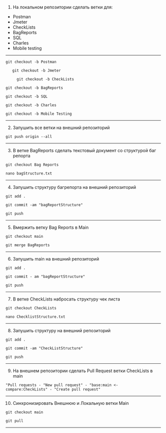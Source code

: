 1. На локальном репозитории сделать ветки для:
- Postman
- Jmeter
- CheckLists
- BagReports
- SQL
- Charles
- Mobile testing

***
``` git checkout -b Postman  ```
    
```    git checkout -b Jmeter ```

```      git checkout -b CheckLists ```

``` git checkout -b BagReports ```

```git checkout -b SQL ```

``` git checkout -b Charles ```

``` git checkout -b Mobile Testing ```

***

2. Запушить все ветки на внешний репозиторий

 ``` git push origin --all ```
***

3. В ветке BagReports сделать текстовый документ со структурой баг репорта

``` git checkout Bag Reports ```

``` nano bagStructure.txt ```

***

4.  Запушить структуру багрепорта на внешний репозиторий

``` git add . ```

``` git commit -am "bagReportStructure" ```

``` git push ```

***

5. Вмержить ветку Bag Reports в Main

 ``` git checkout main ```

 ``` git merge BagReports ```

 ***

 6. Запушить main на внешний репозиторий

 ``` git add . ```

 ``` git commit - am "bagReportStructure" ```

 ``` git push ```
 ** *

 7. В ветке CheckLists набросать структуру чек листа

 ``` git checkout CheckLists ```

 ``` nano ChecklistStructure.txt ```

***
8. Запушить структуру на внешний репозиторий

``` git add . ```

``` git commit -am "CheckListStructure" ```

``` git push ``` 
***

9.  На внешнем репозитории сделать Pull Request ветки CheckLists в main

``` "Pull requests - "New pull request" - "base:main <- compare:CheckLists" - "Create pull request" ```
***
10. Синхронизировать Внешнюю и Локальную ветки Main

``` git checkout main ```

``` git pull ```
****
